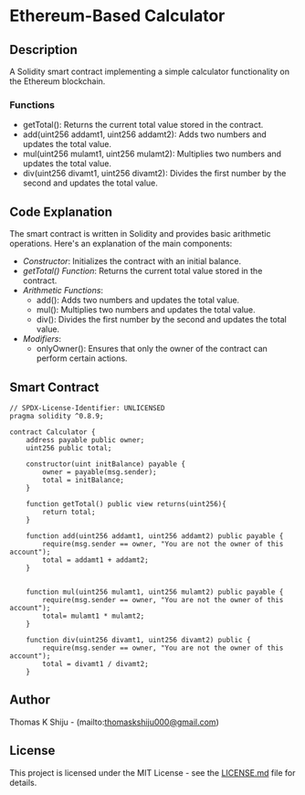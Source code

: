 # Ethereum-Based Calculator

## Description

A Solidity smart contract implementing a simple calculator functionality on the Ethereum blockchain.

### Functions

- getTotal(): Returns the current total value stored in the contract.
- add(uint256 addamt1, uint256 addamt2): Adds two numbers and updates the total value.
- mul(uint256 mulamt1, uint256 mulamt2): Multiplies two numbers and updates the total value.
- div(uint256 divamt1, uint256 divamt2): Divides the first number by the second and updates the total value.

## Code Explanation

The smart contract is written in Solidity and provides basic arithmetic operations. Here's an explanation of the main components:

- *Constructor*: Initializes the contract with an initial balance.
- *getTotal() Function*: Returns the current total value stored in the contract.
- *Arithmetic Functions*: 
  - add(): Adds two numbers and updates the total value.
  - mul(): Multiplies two numbers and updates the total value.
  - div(): Divides the first number by the second and updates the total value.
- *Modifiers*: 
  - onlyOwner(): Ensures that only the owner of the contract can perform certain actions.

## Smart Contract

```solidity
// SPDX-License-Identifier: UNLICENSED
pragma solidity ^0.8.9;

contract Calculator {
    address payable public owner;
    uint256 public total;

    constructor(uint initBalance) payable {
        owner = payable(msg.sender);
        total = initBalance;
    }

    function getTotal() public view returns(uint256){
        return total;
    }
    
    function add(uint256 addamt1, uint256 addamt2) public payable {
        require(msg.sender == owner, "You are not the owner of this account");
        total = addamt1 + addamt2;
    }


    function mul(uint256 mulamt1, uint256 mulamt2) public payable {
        require(msg.sender == owner, "You are not the owner of this account");
        total= mulamt1 * mulamt2;
    }

    function div(uint256 divamt1, uint256 divamt2) public {
        require(msg.sender == owner, "You are not the owner of this account");
        total = divamt1 / divamt2;
    }
```

 ## Author

Thomas K Shiju - (mailto:thomaskshiju000@gmail.com)

 ## License

This project is licensed under the MIT License - see the [LICENSE.md](LICENSE.md) file for details.
